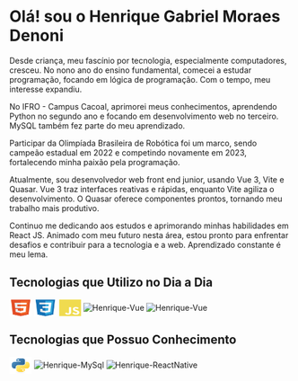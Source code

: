 <h1> Olá! sou o Henrique Gabriel Moraes Denoni </h1>

<p>Desde criança, meu fascínio por tecnologia, especialmente computadores, cresceu. No nono ano do ensino fundamental, comecei a estudar programação, focando em lógica de programação. Com o tempo, meu interesse expandiu.

No IFRO - Campus Cacoal, aprimorei meus conhecimentos, aprendendo Python no segundo ano e focando em desenvolvimento web no terceiro. MySQL também fez parte do meu aprendizado.

Participar da Olimpíada Brasileira de Robótica foi um marco, sendo campeão estadual em 2022 e competindo novamente em 2023, fortalecendo minha paixão pela programação.

Atualmente, sou desenvolvedor web front end junior, usando Vue 3, Vite e Quasar. Vue 3 traz interfaces reativas e rápidas, enquanto Vite agiliza o desenvolvimento. O Quasar oferece componentes prontos, tornando meu trabalho mais produtivo.

Continuo me dedicando aos estudos e aprimorando minhas habilidades em React JS. Animado com meu futuro nesta área, estou pronto para enfrentar desafios e contribuir para a tecnologia e a web. Aprendizado constante é meu lema.</p>

<h2> Tecnologias que Utilizo no Dia a Dia </h2>
<div>
  <img align="center" alt="Henrique-HTML" height="30" width="40" src="https://raw.githubusercontent.com/devicons/devicon/master/icons/html5/html5-original.svg" style="max-width: 100%;">
    <img align="center" alt="Henrique-CSS" height="30" width="40" src="https://raw.githubusercontent.com/devicons/devicon/master/icons/css3/css3-original.svg" style="max-width: 100%;">
  <img align="center" alt="Henrique-Js" height="30" width="40" src="https://raw.githubusercontent.com/devicons/devicon/master/icons/javascript/javascript-plain.svg" style="max-width: 100%;">
  <img align="center" alt="Henrique-Vue" height="30" width="40" src="https://upload.wikimedia.org/wikipedia/commons/thumb/9/95/Vue.js_Logo_2.svg/1200px-Vue.js_Logo_2.svg.png" style="max-width: 100%;">
  <img align="center" alt="Henrique-Vue" height="30" width="40" src="https://pt.vitejs.dev/logo.svg" style="max-width: 100%;">
</div>

<h2> Tecnologias que Possuo Conhecimento </h2>
<div>
  <img align="center" alt="Henrique-Python" height="30" width="40" src="https://raw.githubusercontent.com/devicons/devicon/master/icons/python/python-original.svg" style="max-width: 100%;">
  <img align="center" alt="Henrique-MySql" height="30" width="40" src="https://seeklogo.com/images/M/mysql-logo-B4943FE6DD-seeklogo.com.png" style="max-width: 100%;">  
  <img align="center" alt="Henrique-ReactNative" height="30" width="40" src="https://upload.wikimedia.org/wikipedia/commons/thumb/a/a7/React-icon.svg/1200px-React-icon.svg.png" style="max-width: 100%;">  
</div>
